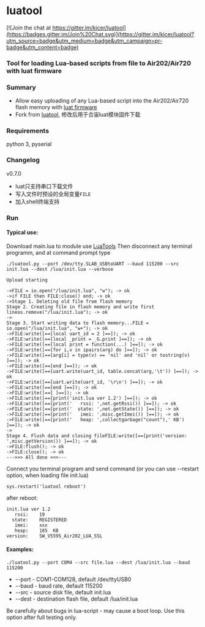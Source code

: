 # **luatool** #

[![Join the chat at https://gitter.im/kicer/luatool](https://badges.gitter.im/Join%20Chat.svg)](https://gitter.im/kicer/luatool?utm_source=badge&utm_medium=badge&utm_campaign=pr-badge&utm_content=badge)

### Tool for loading Lua-based scripts from file to Air202/Air720 with luat firmware

### Summary

- Allow easy uploading of any Lua-based script into the Air202/Air720 flash memory with [luat firmware](https://github.com/openLuat)
- Fork from [luatool](https://github.com/4refr0nt/luatool), 修改后用于合宙luat模块固件下载

### Requirements

python 3, pyserial


### Changelog
v0.7.0
- luat只支持串口下载文件
- 写入文件时预设的全局变量`FILE`
- 加入shell终端支持

### Run

#### Typical use:


Download main.lua to module use [LuaTools](http://www.openluat.com/Product/software/luatools.html)
Then disconnect any terminal programm, and at command prompt type

```
./luatool.py --port /dev/tty.SLAB_USBtoUART --baud 115200 --src init.lua --dest /lua/init.lua --verbose

Upload starting

->FILE = io.open("/lua/init.lua", "w"); -> ok
->if FILE then FILE:close() end; -> ok
->Stage 1. Deleting old file from flash memory
Stage 2. Creating file in flash memory and write first lineos.remove("/lua/init.lua"); -> ok
->
Stage 3. Start writing data to flash memory...FILE = io.open("/lua/init.lua", "w+"); -> ok
->FILE:write([==[local uart_id = 2 ]==]); -> ok
->FILE:write([==[local _print = _G.print ]==]); -> ok
->FILE:write([==[local print = function(...) ]==]); -> ok
->FILE:write([==[for i,v in ipairs(arg) do ]==]); -> ok
->FILE:write([==[arg[i] = type(v) == 'nil' and 'nil' or tostring(v) ]==]); -> ok
->FILE:write([==[end ]==]); -> ok
->FILE:write([==[uart.write(uart_id, table.concat(arg,'\t')) ]==]); -> ok
->FILE:write([==[uart.write(uart_id, '\r\n') ]==]); -> ok
->FILE:write([==[end ]==]); -> ok
->FILE:write([==[ ]==]); -> ok
->FILE:write([==[print('init.lua ver 1.2') ]==]); -> ok
->FILE:write([==[print('   rssi: ',net.getRssi()) ]==]); -> ok
->FILE:write([==[print('  state: ',net.getState()) ]==]); -> ok
->FILE:write([==[print('   imei: ',misc.getImei()) ]==]); -> ok
->FILE:write([==[print('   heap: ',collectgarbage("count"),' KB') ]==]); -> ok
->
Stage 4. Flush data and closing fileFILE:write([==[print('version: ',misc.getVersion()) ]==]); -> ok
->FILE:flush(); -> ok
->FILE:close(); -> ok
--->>> All done <<<---
```
Connect you terminal program and send command (or you can use --restart option, when loading file init.lua)
```
sys.restart('luatool reboot')
```
after reboot:
```
init.lua ver 1.2
   rssi: 	19
  state: 	REGISTERED
   imei: 	xxx
   heap: 	185	 KB
version: 	SW_V5595_Air202_LUA_SSL
```

#### Examples:

```
./luatool.py --port COM4 --src file.lua --dest /lua/init.lua --baud 115200
```
- --port - COM1-COM128, default /dev/ttyUSB0
- --baud - baud rate, default 115200
- --src - source disk file, default init.lua
- --dest - destination flash file, default /lua/init.lua

Be carefully about bugs in lua-script - may cause a boot loop. Use this option after full testing only.
